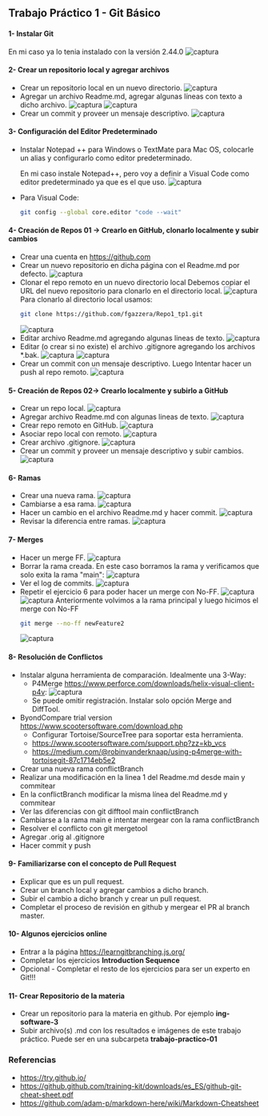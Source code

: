 ## Trabajo Práctico 1 - Git Básico

#### 1- Instalar Git
En mi caso ya lo tenia instalado con la versión 2.44.0
![captura](imagenes/1.png)

#### 2- Crear un repositorio local y agregar archivos
  - Crear un repositorio local en un nuevo directorio.
  ![captura](imagenes/2.png)
  - Agregar un archivo Readme.md, agregar algunas líneas con texto a dicho archivo.
  ![captura](imagenes/3.png)
  ![captura](imagenes/4.png)
  - Crear un commit y proveer un mensaje descriptivo.
  ![captura](imagenes/5.png)

#### 3- Configuración del Editor Predeterminado
 - Instalar Notepad ++ para Windows o TextMate para Mac OS, colocarle un alias y configurarlo como editor predeterminado.

    En mi caso instale Notepad++, pero voy a definir a Visual Code como editor predeterminado ya que es el que uso.
   ![captura](imagenes/6.png)
- Para Visual Code:
    ```sh
    git config --global core.editor "code --wait"
    ```
   
#### 4- Creación de Repos 01 -> Crearlo en GitHub, clonarlo localmente y subir cambios
  - Crear una cuenta en https://github.com
  - Crear un nuevo repositorio en dicha página con el Readme.md por defecto.
    ![captura](imagenes/7.png)
  - Clonar el repo remoto en un nuevo directorio local
    Debemos copiar el URL del nuevo repositorio para clonarlo en el directorio local.
    ![captura](imagenes/8.png)
    Para clonarlo al directorio local usamos:
    ```sh
    git clone https://github.com/fgazzera/Repo1_tp1.git
    ```
    ![captura](imagenes/9.png)
  - Editar archivo Readme.md agregando algunas lineas de texto.
    ![captura](imagenes/10.png)
  - Editar (o crear si no existe) el archivo .gitignore agregando los archivos *.bak.
    ![captura](imagenes/11.png)
    ![captura](imagenes/12.png)
  - Crear un commit con un mensaje descriptivo. Luego Intentar hacer un push al repo remoto.
    ![captura](imagenes/13.png)

#### 5- Creación de Repos 02-> Crearlo localmente y subirlo a GitHub
  - Crear un repo local.
    ![captura](imagenes/14.png)
  - Agregar archivo Readme.md con algunas lineas de texto.
    ![captura](imagenes/15.png)
  - Crear repo remoto en GitHub.
    ![captura](imagenes/16.png)
  - Asociar repo local con remoto.
    ![captura](imagenes/17.png)
  - Crear archivo .gitignore.
    ![captura](imagenes/18.png)
  - Crear un commit y proveer un mensaje descriptivo y subir cambios.
    ![captura](imagenes/19.png)

#### 6- Ramas
  - Crear una nueva rama.
    ![captura](imagenes/20.png)
  - Cambiarse a esa rama.
    ![captura](imagenes/21.png)
  - Hacer un cambio en el archivo Readme.md y hacer commit.
    ![captura](imagenes/22.png)
  - Revisar la diferencia entre ramas.
    ![captura](imagenes/23.png)

#### 7- Merges
  - Hacer un merge FF.
    ![captura](imagenes/24.png)
  - Borrar la rama creada.
  En este caso borramos la rama y verificamos que solo exita la rama "main":
    ![captura](imagenes/25.png)
  - Ver el log de commits.
    ![captura](imagenes/26.png)
  - Repetir el ejercicio 6 para poder hacer un merge con No-FF.
    ![captura](imagenes/27.png)
    ![captura](imagenes/28.png)
    Anteriormente volvimos a la rama principal y luego hicimos el merge con No-FF
    ```sh
    git merge --no-ff newFeature2
    ```
    ![captura](imagenes/29.png)
  

#### 8- Resolución de Conflictos
  - Instalar alguna herramienta de comparación. Idealmente una 3-Way:
    - P4Merge https://www.perforce.com/downloads/helix-visual-client-p4v:
![captura](p4merge.png)
    - Se puede omitir registración. Instalar solo opción Merge and DiffTool.
 - ByondCompare trial version https://www.scootersoftware.com/download.php
    - Configurar Tortoise/SourceTree para soportar esta herramienta.
    - https://www.scootersoftware.com/support.php?zz=kb_vcs
    - https://medium.com/@robinvanderknaap/using-p4merge-with-tortoisegit-87c1714eb5e2
  - Crear una nueva rama conflictBranch
  - Realizar una modificación en la linea 1 del Readme.md desde main y commitear
  - En la conflictBranch modificar la misma línea del Readme.md y commitear
  - Ver las diferencias con git difftool main conflictBranch
  - Cambiarse a la rama main e intentar mergear con la rama conflictBranch
  - Resolver el conflicto con git mergetool
  - Agregar .orig al .gitignore
  - Hacer commit y push

#### 9- Familiarizarse con el concepto de Pull Request

  - Explicar que es un pull request.
  - Crear un branch local y agregar cambios a dicho branch. 
  - Subir el cambio a dicho branch y crear un pull request.
  - Completar el proceso de revisión en github y mergear el PR al branch master.


#### 10- Algunos ejercicios online
  - Entrar a la página https://learngitbranching.js.org/
  - Completar los ejercicios **Introduction Sequence**
  - Opcional - Completar el resto de los ejercicios para ser un experto en Git!!!

#### 11- Crear Repositorio de la materia
  - Crear un repositorio para la materia en github. Por ejemplo **ing-software-3**
  - Subir archivo(s) .md con los resultados e imágenes de este trabajo práctico. Puede ser en una subcarpeta **trabajo-practico-01**

### Referencias

- https://try.github.io/
- https://github.github.com/training-kit/downloads/es_ES/github-git-cheat-sheet.pdf
- https://github.com/adam-p/markdown-here/wiki/Markdown-Cheatsheet

